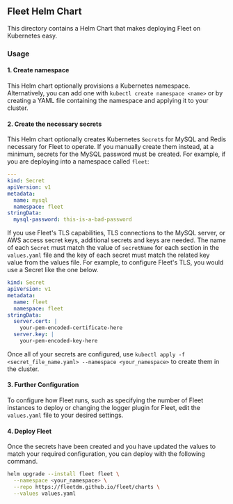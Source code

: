 ## Fleet Helm Chart

This directory contains a Helm Chart that makes deploying Fleet on Kubernetes easy.

### Usage

#### 1. Create namespace

This Helm chart optionally provisions a Kubernetes namespace. Alternatively, you can add one with `kubectl create namespace <name>` or by creating a YAML file containing the namespace and applying it to your cluster.

#### 2. Create the necessary secrets

This Helm chart optionally creates Kubernetes `Secret`s for MySQL and Redis necessary for Fleet to operate. If you manually create them instead, at a minimum, secrets for the MySQL password must be created. For example, if you are deploying into a namespace called `fleet`:

```yaml
---
kind: Secret
apiVersion: v1
metadata:
  name: mysql
  namespace: fleet
stringData:
  mysql-password: this-is-a-bad-password
```

If you use Fleet's TLS capabilities, TLS connections to the MySQL server, or AWS access secret keys, additional secrets and keys are needed. The name of each `Secret` must match the value of `secretName` for each section in the `values.yaml` file and the key of each secret must match the related key value from the values file. For example, to configure Fleet's TLS, you would use a Secret like the one below.

```yaml
kind: Secret
apiVersion: v1
metadata:
  name: fleet
  namespace: fleet
stringData:
  server.cert: |
    your-pem-encoded-certificate-here
  server.key: |
    your-pem-encoded-key-here
```

Once all of your secrets are configured, use `kubectl apply -f <secret_file_name.yaml> --namespace <your_namespace>` to create them in the cluster.

#### 3. Further Configuration

To configure how Fleet runs, such as specifying the number of Fleet instances to deploy or changing the logger plugin for Fleet, edit the `values.yaml` file to your desired settings.

#### 4. Deploy Fleet

Once the secrets have been created and you have updated the values to match your required configuration, you can deploy with the following command.

```sh
helm upgrade --install fleet fleet \
  --namespace <your_namespace> \
  --repo https://fleetdm.github.io/fleet/charts \
  --values values.yaml
```
